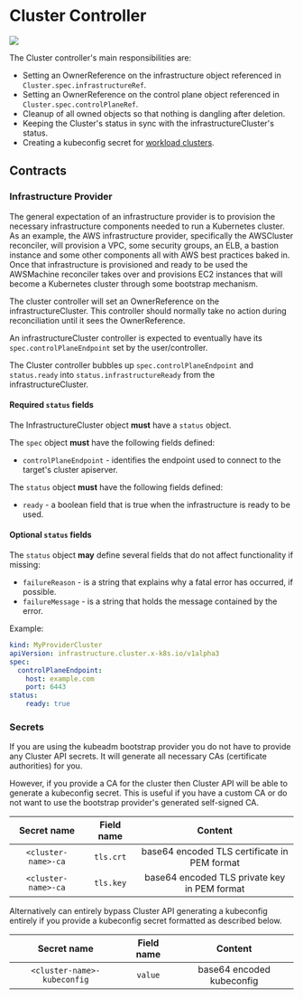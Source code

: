 # Cluster Controller

![](../../../images/cluster-admission-cluster-controller.png)

The Cluster controller's main responsibilities are:

* Setting an OwnerReference on the infrastructure object referenced in `Cluster.spec.infrastructureRef`.
* Setting an OwnerReference on the control plane object referenced in `Cluster.spec.controlPlaneRef`.
* Cleanup of all owned objects so that nothing is dangling after deletion.
* Keeping the Cluster's status in sync with the infrastructureCluster's status.
* Creating a kubeconfig secret for [workload clusters](../../../reference/glossary.md#workload-cluster).

## Contracts

### Infrastructure Provider

The general expectation of an infrastructure provider is to provision the necessary infrastructure components needed to
run a Kubernetes cluster. As an example, the AWS infrastructure provider, specifically the AWSCluster reconciler, will
provision a VPC, some security groups, an ELB, a bastion instance and some other components all with AWS best practices
baked in. Once that infrastructure is provisioned and ready to be used the AWSMachine reconciler takes over and
provisions EC2 instances that will become a Kubernetes cluster through some bootstrap mechanism.

The cluster controller will set an OwnerReference on the infrastructureCluster. This controller should normally take no action during reconciliation until it sees the OwnerReference.

An infrastructureCluster controller is expected to eventually have its `spec.controlPlaneEndpoint` set by the user/controller.

The Cluster controller bubbles up `spec.controlPlaneEndpoint` and `status.ready` into `status.infrastructureReady` from the infrastructureCluster.

#### Required `status` fields

The InfrastructureCluster object **must** have a `status` object.

The `spec` object **must** have the following fields defined:

- `controlPlaneEndpoint` - identifies the endpoint used to connect to the target's cluster apiserver.

The `status` object **must** have the following fields defined:

- `ready` - a boolean field that is true when the infrastructure is ready to be used.

#### Optional `status` fields

The `status` object **may** define several fields that do not affect functionality if missing:

* `failureReason` - is a string that explains why a fatal error has occurred, if possible.
* `failureMessage` - is a string that holds the message contained by the error.

Example:
```yaml
kind: MyProviderCluster
apiVersion: infrastructure.cluster.x-k8s.io/v1alpha3
spec:
  controlPlaneEndpoint:
    host: example.com
    port: 6443
status:
    ready: true
```

### Secrets

If you are using the kubeadm bootstrap provider you do not have to provide any Cluster API secrets. It will generate
all necessary CAs (certificate authorities) for you.

However, if you provide a CA for the cluster then Cluster API will be able to generate a kubeconfig secret.
This is useful if you have a custom CA or do not want to use the bootstrap provider's generated self-signed CA.

| Secret name | Field name | Content |
|:---:|:---:|:---:|
|`<cluster-name>-ca`|`tls.crt`|base64 encoded TLS certificate in PEM format|
|`<cluster-name>-ca`|`tls.key`|base64 encoded TLS private key in PEM format|

Alternatively can entirely bypass Cluster API generating a kubeconfig entirely if you provide a kubeconfig secret
formatted as described below.

| Secret name | Field name | Content |
|:---:|:---:|:---:|
|`<cluster-name>-kubeconfig`|`value`|base64 encoded kubeconfig|
